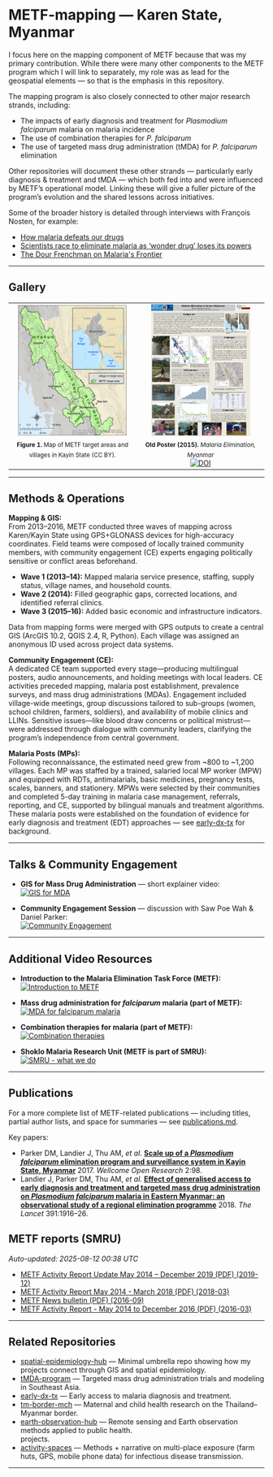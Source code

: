 # METF-mapping — Karen State, Myanmar 

I focus here on the mapping component of METF because that was my primary contribution. While there were many other components to the METF program which I will link to separately, my role was as lead for the geospatial elements — so that is the emphasis in this repository.

The mapping program is also closely connected to other major research strands, including:
- The impacts of early diagnosis and treatment for *Plasmodium falciparum* malaria on malaria incidence
- The use of combination therapies for *P. falciparum*
- The use of targeted mass drug administration (tMDA) for *P. falciparum* elimination

Other repositories will document these other strands — particularly early diagnosis & treatment and tMDA — which both fed into and were influenced by METF’s operational model. Linking these will give a fuller picture of the program’s evolution and the shared lessons across initiatives.

Some of the broader history is detailed through interviews with François Nosten, for example:
- [How malaria defeats our drugs](https://wellcome.org/news/how-malaria-defeats-our-drugs)
- [Scientists race to eliminate malaria as ‘wonder drug’ loses its powers](https://www.cnn.com/2014/03/25/health/scientists-eliminate-malaria)
- [The Dour Frenchman on Malaria's Frontier](https://www.science.org/doi/10.1126/science.329.5996.1142)

---


## Gallery

<table>
  <tr>
    <td align="center" valign="top" width="50%">
      <!-- Map -->
      <a href="https://doi.org/10.12688/wellcomeopenres.12741.2">
        <img src="./figure1_overview_map.gif" alt="Figure 1: METF target areas and villages" height="260">
      </a>
      <br>
      <sub><b>Figure 1.</b> Map of METF target areas and villages in Kayin State (CC BY).</sub>
    </td>
    <td align="center" valign="top" width="50%">
      <!-- Old Poster (2015) -->
      <a href="https://figshare.com/articles/poster/Malaria_Elimination_Myanmar/1505091?file=2204588">
        <img src="./metf-poster-thumb.jpg" alt="Poster: Malaria Elimination, Myanmar" height="260">
      </a>
      <br>
      <sub><b>Old Poster (2015).</b> <i>Malaria Elimination, Myanmar</i></sub>
      <br>
      <a href="https://doi.org/10.6084/m9.figshare.1505091">
        <img alt="DOI" src="https://img.shields.io/badge/DOI-10.6084%2Fm9.figshare.1505091-blue">
      </a>
    </td>
  </tr>
</table>

---
## Methods & Operations

**Mapping & GIS:**  
From 2013–2016, METF conducted three waves of mapping across Karen/Kayin State using GPS+GLONASS devices for high-accuracy coordinates. Field teams were composed of locally trained community members, with community engagement (CE) experts engaging politically sensitive or conflict areas beforehand.  
- **Wave 1 (2013–14):** Mapped malaria service presence, staffing, supply status, village names, and household counts.  
- **Wave 2 (2014):** Filled geographic gaps, corrected locations, and identified referral clinics.  
- **Wave 3 (2015–16):** Added basic economic and infrastructure indicators.  

Data from mapping forms were merged with GPS outputs to create a central GIS (ArcGIS 10.2, QGIS 2.4, R, Python). Each village was assigned an anonymous ID used across project data systems.

**Community Engagement (CE):**  
A dedicated CE team supported every stage—producing multilingual posters, audio announcements, and holding meetings with local leaders. CE activities preceded mapping, malaria post establishment, prevalence surveys, and mass drug administrations (MDAs). Engagement included village-wide meetings, group discussions tailored to sub-groups (women, school children, farmers, soldiers), and availability of mobile clinics and LLINs. Sensitive issues—like blood draw concerns or political mistrust—were addressed through dialogue with community leaders, clarifying the program’s independence from central government.

**Malaria Posts (MPs):**  
Following reconnaissance, the estimated need grew from ~800 to ~1,200 villages. Each MP was staffed by a trained, salaried local MP worker (MPW) and equipped with RDTs, antimalarials, basic medicines, pregnancy tests, scales, banners, and stationery. MPWs were selected by their communities and completed 5-day training in malaria case management, referrals, reporting, and CE, supported by bilingual manuals and treatment algorithms. These malaria posts were established on the foundation of evidence for early diagnosis and treatment (EDT) approaches — see [early-dx-tx](https://github.com/DMParker1/early-dx-tx) for background.

---

## Talks & Community Engagement

- **GIS for Mass Drug Administration** — short explainer video:  
  [![GIS for MDA](https://img.youtube.com/vi/WbmsRzDmFS4/0.jpg)](https://www.youtube.com/watch?v=WbmsRzDmFS4)

- **Community Engagement Session** — discussion with Saw Poe Wah & Daniel Parker:  
  [![Community Engagement](https://img.youtube.com/vi/AvWPTHMTwrY/0.jpg)](https://www.youtube.com/watch?v=AvWPTHMTwrY)

---

## Additional Video Resources

- **Introduction to the Malaria Elimination Task Force (METF):**  
  [![Introduction to METF](https://img.youtube.com/vi/3n1mGWGnzSA/0.jpg)](https://www.youtube.com/watch?v=3n1mGWGnzSA)

- **Mass drug administration for *falciparum* malaria (part of METF):**  
  [![MDA for falciparum malaria](https://img.youtube.com/vi/9r5Arh6DW4I/0.jpg)](https://www.youtube.com/watch?v=9r5Arh6DW4I)

- **Combination therapies for malaria (part of METF):**  
  [![Combination therapies](https://img.youtube.com/vi/42pHJxBpbM4/0.jpg)](https://www.youtube.com/watch?v=42pHJxBpbM4)

- **Shoklo Malaria Research Unit (METF is part of SMRU):**  
  [![SMRU - what we do](https://img.youtube.com/vi/YwOWkuoEB-I/0.jpg)](https://www.youtube.com/watch?v=YwOWkuoEB-I&ab_channel=ShokloMalariaResearchUnit)

---

## Publications

For a more complete list of METF-related publications — including titles, partial author lists, and space for summaries — see [publications.md](publications.md).

Key papers:
- Parker DM, Landier J, Thu AM, _et al._ [**Scale up of a *Plasmodium falciparum* elimination program and surveillance system in Kayin State, Myanmar**](https://doi.org/10.12688/wellcomeopenres.12741.2) 2017. *Wellcome Open Research* 2:98.   
- Landier J, Parker DM, Thu AM, _et al._ [**Effect of generalised access to early diagnosis and treatment and targeted mass drug administration on *Plasmodium falciparum* malaria in Eastern Myanmar: an observational study of a regional elimination programme**](https://doi.org/10.1016/S0140-6736(18)30792-X) 2018. *The Lancet* 391:1916–26. 



<!-- METF_REPORTS:START -->
## METF reports (SMRU)
_Auto-updated: 2025-08-12 00:38 UTC_

- [METF Activity Report Update May 2014 – December 2019 (PDF) (2019-12)](https://www.shoklo-unit.com/files/resources/reports/metf-report-2019.pdf)
- [METF Activity Report May 2014 - March 2018 (PDF) (2018-03)](https://www.shoklo-unit.com/files/resources/reports/metf-report-june-2014-apr-2018.pdf)
- [METF News bulletin (PDF) (2016-09)](https://www.shoklo-unit.com/files/resources/reports/metf_news.pdf)
- [METF Activity Report - May 2014 to December 2016 (PDF) (2016-03)](https://www.shoklo-unit.com/files/resources/reports/metf_monthly_epidemiological_report_mar2016.pdf)

<!-- METF_REPORTS:END -->


---
## Related Repositories

- [spatial-epidemiology-hub](https://github.com/DMParker1/spatial-epidemiology-hub) — Minimal umbrella repo showing how my projects connect through GIS and spatial epidemiology.  
- [tMDA-program](https://github.com/DMParker1/tmda-program) — Targeted mass drug administration trials and modeling in Southeast Asia.  
- [early-dx-tx](https://github.com/DMParker1/early-dx-tx) — Early access to malaria diagnosis and treatment.  
- [tm-border-mch](https://github.com/DMParker1/tm-border-mch) — Maternal and child health research on the Thailand–Myanmar border.  
- [earth-observation-hub](https://github.com/DMParker1/earth-observation-hub) — Remote sensing and Earth observation methods applied to public health.  
projects.
- [activity-spaces](https://github.com/DMParker1/activity-spaces) — Methods + narrative on multi-place exposure (farm huts, GPS, mobile phone data) for infectious disease transmission.
---
